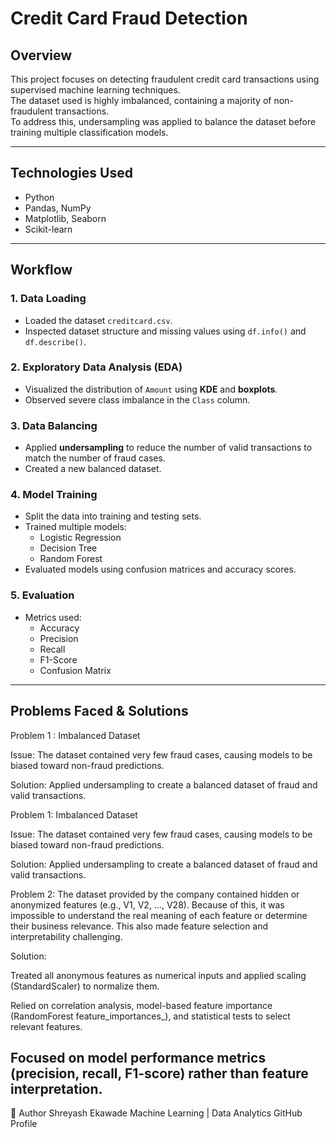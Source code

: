# Credit Card Fraud Detection

## Overview
This project focuses on detecting fraudulent credit card transactions using supervised machine learning techniques.  
The dataset used is highly imbalanced, containing a majority of non-fraudulent transactions.  
To address this, undersampling was applied to balance the dataset before training multiple classification models.

---

## Technologies Used
- Python  
- Pandas, NumPy  
- Matplotlib, Seaborn  
- Scikit-learn  

---

## Workflow

### 1. Data Loading
- Loaded the dataset `creditcard.csv`.
- Inspected dataset structure and missing values using `df.info()` and `df.describe()`.

### 2. Exploratory Data Analysis (EDA)
- Visualized the distribution of `Amount` using **KDE** and **boxplots**.
- Observed severe class imbalance in the `Class` column.

### 3. Data Balancing
- Applied **undersampling** to reduce the number of valid transactions to match the number of fraud cases.
- Created a new balanced dataset.

### 4. Model Training
- Split the data into training and testing sets.
- Trained multiple models:
  - Logistic Regression  
  - Decision Tree  
  - Random Forest  
- Evaluated models using confusion matrices and accuracy scores.

### 5. Evaluation
- Metrics used:
  - Accuracy  
  - Precision  
  - Recall  
  - F1-Score  
  - Confusion Matrix  

---

##  Problems Faced &  Solutions

Problem 1 : Imbalanced Dataset

Issue:
The dataset contained very few fraud cases, causing models to be biased toward non-fraud predictions.

Solution:
Applied undersampling to create a balanced dataset of fraud and valid transactions.

Problem 1: Imbalanced Dataset

Issue:
The dataset contained very few fraud cases, causing models to be biased toward non-fraud predictions.

Solution:
Applied undersampling to create a balanced dataset of fraud and valid transactions.

Problem 2:
The dataset provided by the company contained hidden or anonymized features (e.g., V1, V2, ..., V28).
Because of this, it was impossible to understand the real meaning of each feature or determine their business relevance.
This also made feature selection and interpretability challenging.

Solution:

Treated all anonymous features as numerical inputs and applied scaling (StandardScaler) to normalize them.

Relied on correlation analysis, model-based feature importance (RandomForest feature_importances_), and statistical tests to select relevant features.

Focused on model performance metrics (precision, recall, F1-score) rather than feature interpretation.
-------------------------------------------------------------------------------------------------------------------------------
👤 Author
Shreyash Ekawade
Machine Learning | Data Analytics 
GitHub Profile
